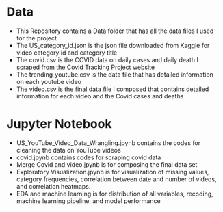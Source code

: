 # Data
- This Repository contains a Data folder that has all the data files I used for the project 
- The US_category_id.json is the json file downloaded from Kaggle for video category id and category title 
- The covid.csv is the COVID data on daily cases and daily death I scraped from the Covid Tracking Project website
- The trending_youtube.csv is the data file that has detailed information on each youtube video 
- The video.csv is the final data file I composed that contains detailed information for each video and the Covid cases and deaths
# Jupyter Notebook
- US_YouTube_Video_Data_Wrangling.jpynb contains the codes for cleaning the data on YouTube videos
- covid.jpynb contains codes for scraping covid data
- Merge Covid and video.jpynb is for composing the final data set
- Exploratory Visualization.jpynb is for visualization of missing values, category frequencies, correlation between date and number of videos, and correlation heatmaps. 
- EDA and machine learning is for distribution of all variables, recoding, machine learning pipeline, and model performance

